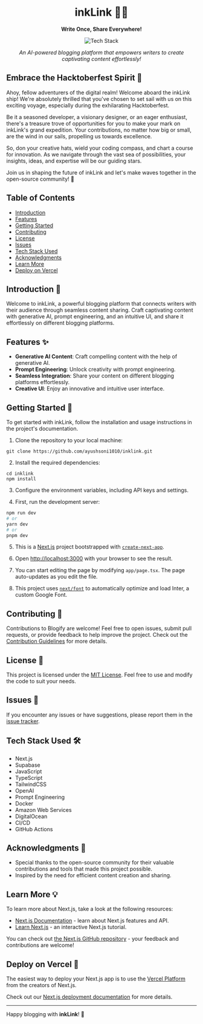 <h1 align="center">inkLink ✍🏻</h1>

<p align="center">
  <b>Write Once, Share Everywhere!</b>
</p>

<p align="center">
  <img src="https://img.shields.io/badge/Tech%20Stack-Next.js%20%7C%20TailwindCSS%20%7C%20OpenAI%20%7C%20TypeScript%20%7C%20Supabase-0288d1.svg" alt="Tech Stack" />
</p>

<p align="center">
  <i>An AI-powered blogging platform that empowers writers to create captivating content effortlessly!</i>
</p>


## Embrace the Hacktoberfest Spirit 🎉
Ahoy, fellow adventurers of the digital realm! Welcome aboard the inkLink ship! We're absolutely thrilled that you've chosen to set sail with us on this exciting voyage, especially during the exhilarating Hacktoberfest.

Be it a seasoned developer, a visionary designer, or an eager enthusiast, there's a treasure trove of opportunities for you to make your mark on inkLink's grand expedition. Your contributions, no matter how big or small, are the wind in our sails, propelling us towards excellence.

So, don your creative hats, wield your coding compass, and chart a course for innovation. As we navigate through the vast sea of possibilities, your insights, ideas, and expertise will be our guiding stars.

Join us in shaping the future of inkLink and let's make waves together in the open-source community! 🌟

## Table of Contents
- [Introduction](#introduction-)
- [Features](#features-)
- [Getting Started](#getting-started-)
- [Contributing](#contributing-)
- [License](#license-)
- [Issues](#issues-)
- [Tech Stack Used](#tech-stack-used-)
- [Acknowledgments](#acknowledgments-)
- [Learn More](#learn-more-)
- [Deploy on Vercel](#deploy-on-vercel-)

## Introduction 📝

Welcome to inkLink, a powerful blogging platform that connects writers with their audience through seamless content sharing. Craft captivating content with generative AI, prompt engineering, and an intuitive UI, and share it effortlessly on different blogging platforms.

## Features ✨

- **Generative AI Content**: Craft compelling content with the help of generative AI.
- **Prompt Engineering**: Unlock creativity with prompt engineering.
- **Seamless Integration**: Share your content on different blogging platforms effortlessly.
- **Creative UI**: Enjoy an innovative and intuitive user interface.

## Getting Started 🚀
To get started with inkLink, follow the installation and usage instructions in the project's documentation.

1. Clone the repository to your local machine:
```
git clone https://github.com/ayushsoni1010/inklink.git
```

2. Install the required dependencies:
```
cd inklink
npm install
```

3. Configure the environment variables, including API keys and settings.

4. First, run the development server:
```bash
npm run dev
# or
yarn dev
# or
pnpm dev
```

5. This is a [Next.js](https://nextjs.org/) project bootstrapped with [`create-next-app`](https://github.com/vercel/next.js/tree/canary/packages/create-next-app).

6. Open [http://localhost:3000](http://localhost:3000) with your browser to see the result.

7. You can start editing the page by modifying `app/page.tsx`. The page auto-updates as you edit the file.

8. This project uses [`next/font`](https://nextjs.org/docs/basic-features/font-optimization) to automatically optimize and load Inter, a custom Google Font.

## Contributing 🤝

Contributions to Blogify are welcome! Feel free to open issues, submit pull requests, or provide feedback to help improve the project. Check out the [Contribution Guidelines](CONTRIBUTING.md) for more details.

## License 📜

This project is licensed under the [MIT License](LICENSE). Feel free to use and modify the code to suit your needs.

## Issues 🐛

If you encounter any issues or have suggestions, please report them in the [issue tracker](https://github.com/ayushsoni1010/inklink/issues).

## Tech Stack Used 🛠️

- Next.js
- Supabase
- JavaScript
- TypeScript
- TailwindCSS
- OpenAI
- Prompt Engineering
- Docker
- Amazon Web Services
- DigitalOcean
- CI/CD
- GitHub Actions

## Acknowledgments 🙏

- Special thanks to the open-source community for their valuable contributions and tools that made this project possible.
- Inspired by the need for efficient content creation and sharing.

## Learn More 💡

To learn more about Next.js, take a look at the following resources:

- [Next.js Documentation](https://nextjs.org/docs) - learn about Next.js features and API.
- [Learn Next.js](https://nextjs.org/learn) - an interactive Next.js tutorial.

You can check out [the Next.js GitHub repository](https://github.com/vercel/next.js/) - your feedback and contributions are welcome!

## Deploy on Vercel 🔗

The easiest way to deploy your Next.js app is to use the [Vercel Platform](https://vercel.com/new?utm_medium=default-template&filter=next.js&utm_source=create-next-app&utm_campaign=create-next-app-readme) from the creators of Next.js.

Check out our [Next.js deployment documentation](https://nextjs.org/docs/deployment) for more details.

---

Happy blogging with **inkLink**! 🎉
